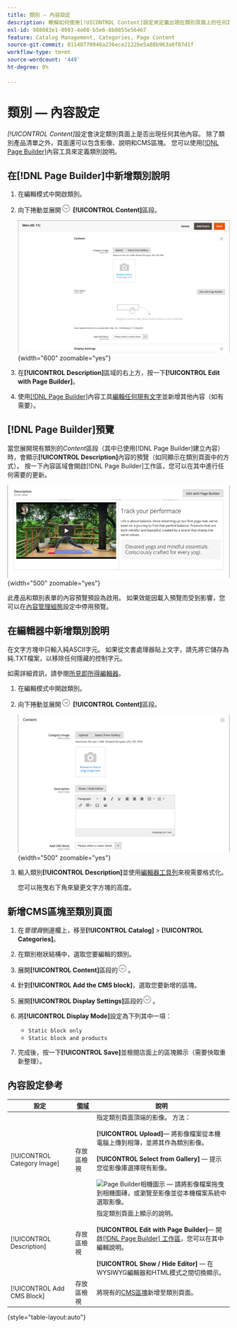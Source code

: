 ```yaml
---
title: 類別 — 內容設定
description: 瞭解如何使用[!UICONTROL Content]設定來定義出現在類別頁面上的任何其他內容。
exl-id: 988083e1-0993-4e08-b5e6-8b0855e56467
feature: Catalog Management, Categories, Page Content
source-git-commit: 01148770946a236ece2122be5a88b963a0f07d1f
workflow-type: tm+mt
source-wordcount: '449'
ht-degree: 0%

---
```


# 類別 — 內容設定

_[!UICONTROL Content]_&#x200B;設定會決定類別頁面上是否出現任何其他內容。 除了類別產品清單之外，頁面還可以包含影像、說明和CMS區塊。 您可以使用[[!DNL Page Builder]](../page-builder/introduction.md)內容工具來定義類別說明。

## 在[!DNL Page Builder]中新增類別說明

1. 在編輯模式中開啟類別。

1. 向下捲動並展開![擴充選擇器](../assets/icon-display-expand.png) **[!UICONTROL Content]**&#x200B;區段。

   ![類別內容](./assets/category-content.png){width="600" zoomable="yes"}

1. 在&#x200B;**[!UICONTROL Description]**&#x200B;區域的右上方，按一下&#x200B;**[!UICONTROL Edit with Page Builder]**。

1. 使用[[!DNL Page Builder]](../page-builder/introduction.md)內容工具[編輯任何現有文字](../page-builder/text.md)並新增其他內容（如有需要）。

## [!DNL Page Builder]預覽

當您展開現有類別的&#x200B;_Content_&#x200B;區段（其中已使用[!DNL Page Builder]建立內容）時，會顯示&#x200B;**[!UICONTROL Description]**&#x200B;內容的預覽（如同顯示在類別頁面中的方式）。 按一下內容區域會開啟[!DNL Page Builder]工作區，您可以在其中進行任何需要的更新。

![描述預覽](../page-builder/assets/pb-product-category-content-preview.png){width="500" zoomable="yes"}

此產品和類別表單的內容預覽預設為啟用。 如果效能因載入預覽而受到影響，您可以在[內容管理組態](../configuration-reference/general/content-management.md#advanced-content-tools)設定中停用預覽。

## 在編輯器中新增類別說明

在文字方塊中只輸入純ASCII字元。 如果從文書處理器貼上文字，請先將它儲存為純.TXT檔案，以移除任何隱藏的控制字元。

如需詳細資訊，請參閱[所見即所得編輯器](../content-design/editor.md)。

1. 在編輯模式中開啟類別。

1. 向下捲動並展開![擴充選擇器](../assets/icon-display-expand.png) **[!UICONTROL Content]**&#x200B;區段。

   ![類別內容](./assets/category-content-ce.png){width="500" zoomable="yes"}

1. 輸入類別&#x200B;**[!UICONTROL Description]**&#x200B;並使用[編輯器工具列](../content-design/editor.md)來視需要格式化。

   您可以拖曳右下角來變更文字方塊的高度。

## 新增CMS區塊至類別頁面

1. 在&#x200B;_管理員_&#x200B;側邊欄上，移至&#x200B;**[!UICONTROL Catalog]** > **[!UICONTROL Categories]**。

1. 在類別樹狀結構中，選取您要編輯的類別。

1. 展開&#x200B;**[!UICONTROL Content]**&#x200B;區段的![擴充選擇器](../assets/icon-display-expand.png)。

1. 針對&#x200B;**[!UICONTROL Add the CMS block]**，選取您要新增的區塊。

1. 展開&#x200B;**[!UICONTROL Display Settings]**&#x200B;區段的![擴充選擇器](../assets/icon-display-expand.png)。

1. 將&#x200B;**[!UICONTROL Display Mode]**&#x200B;設定為下列其中一項：

   - `Static block only`
   - `Static block and products`

1. 完成後，按一下&#x200B;**[!UICONTROL Save]**&#x200B;並檢閱店面上的區塊顯示（需要快取重新整理）。

## 內容設定參考

| 設定 | [領域](../getting-started/websites-stores-views.md#scope-settings) | 說明 |
|--- |--- |--- |
| [!UICONTROL Category Image] | 存放區檢視 | 指定類別頁面頂端的影像。 方法： <br/><br/>**[!UICONTROL Upload]**— 將影像檔案從本機電腦上傳到相簿，並將其作為類別影像。<br/><br/>**[!UICONTROL Select from Gallery]** — 提示您從影像庫選擇現有影像。 <br/><br/>![Page Builder相機圖示](../assets/icon-camera.png) — 請將影像檔案拖曳到相機圖磚，或瀏覽至影像並從本機檔案系統中選取影像。 |
| [!UICONTROL Description] | 存放區檢視 | 指定類別頁面上顯示的說明。 <br/><br/>**[!UICONTROL Edit with Page Builder]**— 開啟[[!DNL Page Builder] 工作區](../page-builder/workspace.md)，您可以在其中編輯說明。<br/><br/>**[!UICONTROL Show / Hide Editor]** — 在WYSIWYG編輯器和HTML模式之間切換顯示。 |
| [!UICONTROL Add CMS Block] | 存放區檢視 | 將現有的[CMS區塊](../content-design/blocks.md)新增至類別頁面。 |

{style="table-layout:auto"}
